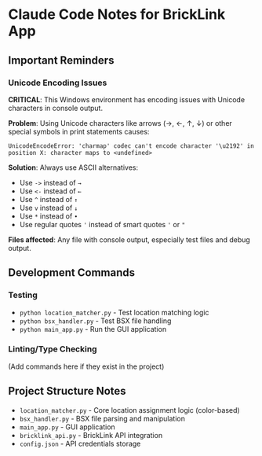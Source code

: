 # Claude Code Notes for BrickLink App

## Important Reminders

### Unicode Encoding Issues
**CRITICAL**: This Windows environment has encoding issues with Unicode characters in console output.

**Problem**: Using Unicode characters like arrows (→, ←, ↑, ↓) or other special symbols in print statements causes:
```
UnicodeEncodeError: 'charmap' codec can't encode character '\u2192' in position X: character maps to <undefined>
```

**Solution**: Always use ASCII alternatives:
- Use `->` instead of `→`
- Use `<-` instead of `←`
- Use `^` instead of `↑`
- Use `v` instead of `↓`
- Use `*` instead of `•`
- Use regular quotes `'` instead of smart quotes `'` or `"`

**Files affected**: Any file with console output, especially test files and debug output.

## Development Commands

### Testing
- `python location_matcher.py` - Test location matching logic
- `python bsx_handler.py` - Test BSX file handling
- `python main_app.py` - Run the GUI application

### Linting/Type Checking
(Add commands here if they exist in the project)

## Project Structure Notes
- `location_matcher.py` - Core location assignment logic (color-based)
- `bsx_handler.py` - BSX file parsing and manipulation
- `main_app.py` - GUI application
- `bricklink_api.py` - BrickLink API integration
- `config.json` - API credentials storage